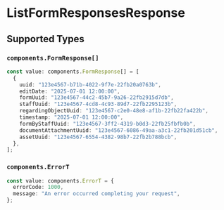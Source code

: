 # ListFormResponsesResponse


## Supported Types

### `components.FormResponse[]`

```typescript
const value: components.FormResponse[] = [
  {
    uuid: "123e4567-b71b-4022-9f7e-22fb20a0763b",
    editDate: "2025-07-01 12:00:00",
    formUuid: "123e4567-44c2-45b7-9a26-22fb2915d7db",
    staffUuid: "123e4567-4cd8-4c93-89d7-22fb2295123b",
    regardingObjectUuid: "123e4567-c2e0-48e8-af1b-22fb22fa422b",
    timestamp: "2025-07-01 12:00:00",
    formByStaffUuid: "123e4567-3ff2-4319-b0d3-22fb25fbfb0b",
    documentAttachmentUuid: "123e4567-6086-49aa-a3c1-22fb201d51cb",
    assetUuid: "123e4567-6554-4382-98b7-22fb2b788bcb",
  },
];
```

### `components.ErrorT`

```typescript
const value: components.ErrorT = {
  errorCode: 1000,
  message: "An error occurred completing your request",
};
```

